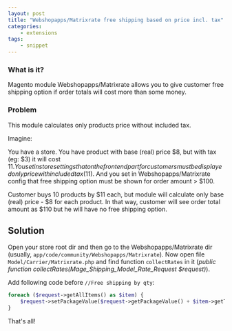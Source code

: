```yaml
---
layout: post
title: "Webshopapps/Matrixrate free shipping based on price incl. tax"
categories:
    - extensions
tags:
    - snippet
---
```


### What is it?
Magento module Webshopapps/Matrixrate allows you to give customer free shipping option if order totals will cost more than some money.

### Problem
This module calculates only products price without included tax.

Imagine:

You have a store. You have product with base (real) price $8, but with tax (eg: $3) it will cost $11. You set in store settings that on the frontend part for customers must be displayed only price with included tax ($11). And you set in Webshopapps/Matrixrate config that free shipping option must be shown for order amount > $100.

Customer buys 10 products by $11 each, but module will calculate only base (real) price - $8 for each product. In that way, customer will see order total amount as $110 but he will have no free shipping option.
<!-- break -->

## Solution
Open your store root dir and then go to the Webshopapps/Matrixrate dir (usually, `app/code/community/Webshopapps/Matrixrate`). Now open file `Model/Carrier/Matrixrate.php` and find function `collectRates` in it (_public function collectRates(Mage_Shipping_Model_Rate_Request $request)_).

Add following code before `//Free shipping by qty`:
```php
foreach ($request->getAllItems() as $item) {
	$request->setPackageValue($request->getPackageValue() + $item->getTaxAmount());
}
```

That's all!
